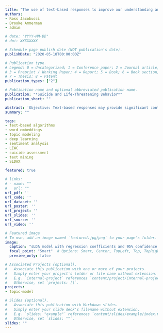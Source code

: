 ```yaml
---
title: "The use of text-based responses to improve our understanding and prediction of suicide risk"
authors:
- Ross Jacobucci
- Brooke Ammerman
- admin

# date: "YYYY-MM-DD"
# doi: XXXXXXXX

# Schedule page publish date (NOT publication's date).
publishDate: "2020-05-18T00:00:00Z"

# Publication type.
# Legend: 0 = Uncategorized; 1 = Conference paper; 2 = Journal article;
# 3 = Preprint / Working Paper; 4 = Report; 5 = Book; 6 = Book section;
# 7 = Thesis; 8 = Patent
publication_types: ["2"]

# Publication name and optional abbreviated publication name.
publication: "*Suicide and Life-Threatening Behavior*"
publication_short: ""

abstract: 'Objective: Text-based responses may provide significant contributions to suicide risk prediction, yet research including text data is limited. This may be due to a lack of exposure and familiarity with statistical analyses for this data structure. Method: The current study provides an overview of data processing and statistical algorithms for text data, guided by an empirical example of 947 online participants who completed both open-ended items and traditional self-report measures. We give an introduction to a number of text-based statistical approaches, including dictionary-based methods, topic modeling, word embeddings, and deep learning. Results: We analyze responses from the open-ended question “How do you feel today?”, detailing characteristics of the responses, as well as predicting past-year suicidal ideation. Conclusions: We see the analysis of text from social media, open-ended questions, and other text sources (i.e., medical records) as an important form of complementary assessment to traditional scales, shedding insight on what we are missing in our current set of questionnaires, which may ultimately serve to improve both our understanding and prediction of suicide.'
summary: ""

tags:
- text-based algorithms
- word embeddings
- topic modeling
- deep learning
- sentiment analysis
- LIWC
- suicide assessment
- text mining
- SLDAX

featured: true

# links:
# - name: ""
#   url: ""
url_pdf: ''
url_code: ''
url_dataset: ''
url_poster: ''
url_project: ''
url_slides: ''
url_source: ''
url_video: ''

# Featured image
# To use, add an image named `featured.jpg/png` to your page's folder. 
image:
  caption: "sLDA model with regression coefficients and 95% confidence intervals. Note that inference is not with respect to 0, but to -0.46 as there is no intercept in the model."
  focal_point: "Smart"  # Options: Smart, Center, TopLeft, Top, TopRight, Left, Right, BottomLeft, Bottom, BottomRight
  preview_only: false

# Associated Projects (optional).
#   Associate this publication with one or more of your projects.
#   Simply enter your project's folder or file name without extension.
#   E.g. `internal-project` references `content/project/internal-project/index.md`.
#   Otherwise, set `projects: []`.
projects:
- topic-model

# Slides (optional).
#   Associate this publication with Markdown slides.
#   Simply enter your slide deck's filename without extension.
#   E.g. `slides: "example"` references `content/slides/example/index.md`.
#   Otherwise, set `slides: ""`.
slides: ""
---
```

